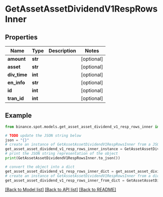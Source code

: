 # GetAssetAssetDividendV1RespRowsInner


## Properties

Name | Type | Description | Notes
------------ | ------------- | ------------- | -------------
**amount** | **str** |  | [optional] 
**asset** | **str** |  | [optional] 
**div_time** | **int** |  | [optional] 
**en_info** | **str** |  | [optional] 
**id** | **int** |  | [optional] 
**tran_id** | **int** |  | [optional] 

## Example

```python
from binance.spot.models.get_asset_asset_dividend_v1_resp_rows_inner import GetAssetAssetDividendV1RespRowsInner

# TODO update the JSON string below
json = "{}"
# create an instance of GetAssetAssetDividendV1RespRowsInner from a JSON string
get_asset_asset_dividend_v1_resp_rows_inner_instance = GetAssetAssetDividendV1RespRowsInner.from_json(json)
# print the JSON string representation of the object
print(GetAssetAssetDividendV1RespRowsInner.to_json())

# convert the object into a dict
get_asset_asset_dividend_v1_resp_rows_inner_dict = get_asset_asset_dividend_v1_resp_rows_inner_instance.to_dict()
# create an instance of GetAssetAssetDividendV1RespRowsInner from a dict
get_asset_asset_dividend_v1_resp_rows_inner_from_dict = GetAssetAssetDividendV1RespRowsInner.from_dict(get_asset_asset_dividend_v1_resp_rows_inner_dict)
```
[[Back to Model list]](../README.md#documentation-for-models) [[Back to API list]](../README.md#documentation-for-api-endpoints) [[Back to README]](../README.md)


